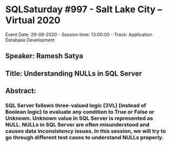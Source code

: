 # SQLSaturday #997 - Salt Lake City – Virtual 2020
Event Date: 29-08-2020 - Session time: 13:00:00 - Track: Application  Database Development
## Speaker: Ramesh Satya
## Title: Understanding NULLs in SQL Server
## Abstract:
### SQL Server follows three-valued logic (3VL) (instead of Boolean logic) to evaluate any condition to True or False or Unknown. Unknown value in SQL Server is represented as NULL. NULLs in SQL Server are often misunderstood and causes data inconsistency issues. In this session, we will try to go through different test cases to understand NULLs properly.
